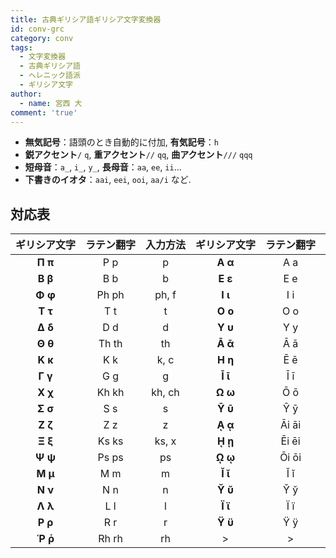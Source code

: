 ```yaml
---
title: 古典ギリシア語ギリシア文字変換器
id: conv-grc
category: conv
tags:
  - 文字変換器
  - 古典ギリシア語
  - ヘレニック語派
  - ギリシア文字
author:
  - name: 宮西 大
comment: 'true'
---
```

- **無気記号**：語頭のとき自動的に付加, **有気記号**：`h`
- **鋭アクセント**`/` `q`, **重アクセント**`//` `qq`, **曲アクセント**`///` `qqq`
- **短母音**：`a_`, `i_`, `y_`, **長母音**：`aa`, `ee`, `ii`...
- **下書きのイオタ**：`aai`, `eei`, `ooi`, `aa/i` など.

<HLConverter src="/conv/grc.tsv" />

## 対応表

|ギ⁠リ⁠シ⁠ア⁠文⁠字|ラ⁠テ⁠ン⁠翻⁠字|入⁠力⁠方⁠法|ギ⁠リ⁠シ⁠ア⁠文⁠字|ラ⁠テ⁠ン⁠翻⁠字|入⁠力⁠方⁠法|
|:---:|:---:|:---:|:---:|:---:|:---:|
|**Π π**|P p|p|**Α α**|A a|a|
|**Β β**|B b|b|**Ε ε**|E e|e|
|**Φ φ**|Ph ph|ph, f|**Ι ι**|I i|i|
|**Τ τ**|T t|t|**Ο ο**|O o|o|
|**Δ δ**|D d|d|**Υ υ**|Y y|y, u|
|**Θ θ**|Th th|th|**Ᾱ ᾱ**|Ā ā|aa|
|**Κ κ**|K k|k, c|**Η η**|Ē ē|ee|
|**Γ γ**|G g|g|**Ῑ ῑ**|Ī ī|ii|
|**Χ χ**|Kh kh|kh, ch|**Ω ω**|Ō ō|oo, w|
|**Σ σ**|S s|s|**Ῡ ῡ**|Ȳ ȳ|yy, uu|
|**Ζ ζ**|Z z|z|**ᾼ ᾳ**|Āi āi|aai|
|**Ξ ξ**|Ks ks|ks, x|**ῌ ῃ**|Ēi ēi|eei|
|**Ψ ψ**|Ps ps|ps|**ῼ ῳ**|Ōi ōi|ooi|
|**Μ μ**|M m|m|**Ῐ ῐ**|Ĭ ĭ|i_|
|**Ν ν**|N n|n|**Ῠ ῠ**|Y̆ y̆|y_, u_|
|**Λ λ**|L l|l|**Ϊ ϊ**|Ï ï|"i|
|**Ρ ρ**|R r|r|**Ϋ ϋ**|Ÿ ÿ|"y, "u|
|**Ῥ ῥ**|Rh rh|rh|>|>||

